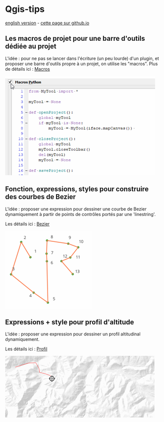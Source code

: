 # Qgis-tips

[english version](README.md) - [cette page sur github.io](https://xcaeag.github.io/Qgis-tips/)

## Les macros de projet pour une barre d'outils dédiée au projet

L'idée : pour ne pas se lancer dans l'écriture (un peu lourde) d'un plugin, et proposer une barre d'outils propre à un projet, on utilise les "macros". Plus de détails ici : [Macros](macros/LISEZMOI.md)

![macro demo](macros/macros.gif)

## Fonction, expressions, styles pour construire des courbes de Bezier

L'idée : proposer une expression pour dessiner une courbe de Bezier dynamiquement à partir de points de contrôles portés par une 'linestring'.

Les détails ici : [Bezier](bezier/LISEZMOI.md)

![bezier demo](bezier/bezier2.gif)

## Expressions + style pour profil d'altitude

L'idée : proposer une expression pour dessiner un profil altitudinal dynamiquement.

Les détails ici : [Profil](profil/LISEZMOI.md)

![Démo](profil/profil.gif)